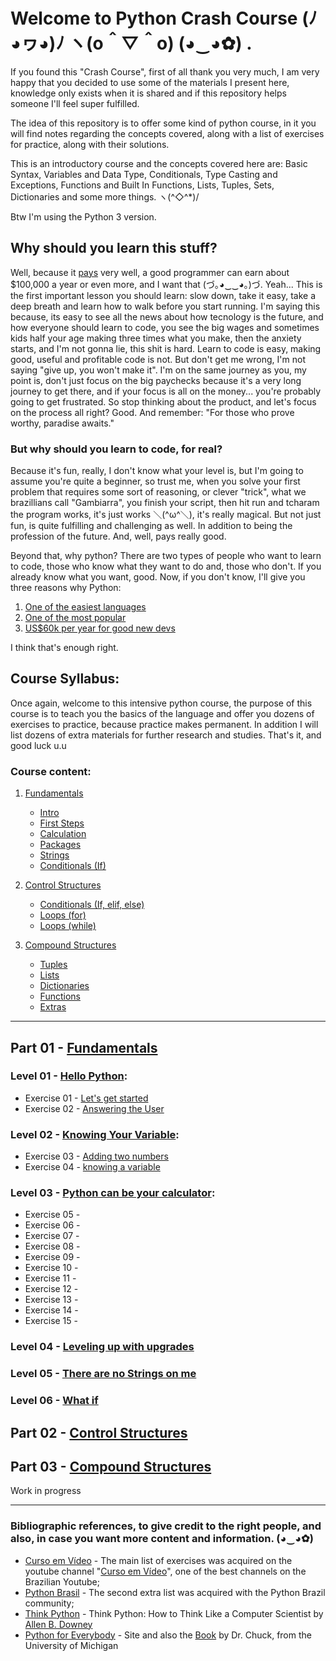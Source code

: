 # Welcome to Python Crash Course (ﾉ◕ヮ◕)ﾉ ヽ(o＾▽＾o) (◕‿◕✿)		.

If you found this "Crash Course", first of all thank you very much, I am very happy that you decided to use some of the materials I present here, knowledge only exists when it is shared and if this repository helps someone I'll feel super fulfilled.

The idea of this repository is to offer some kind of python course, in it you will find notes regarding the concepts covered, along with a list of exercises for practice, along with their solutions.

This is an introductory course and the concepts covered here are: Basic Syntax, Variables and Data Type, Conditionals, Type Casting and Exceptions, Functions and Built In Functions, Lists, Tuples, Sets, Dictionaries and some more things. ヽ(^◇^*)/

Btw I'm using the Python 3 version.

## Why should you learn this stuff?

Well, because it [pays](https://money.usnews.com/careers/best-jobs/computer-programmer/salary) very well, a good programmer can earn about $100,000 a year or even more, and I want that (づ｡◕‿‿◕｡)づ. Yeah... This is the first important lesson you should learn: slow down, take it easy, take a deep breath and learn how to walk before you start running. I'm saying this because, its easy to see all the news about how tecnology is the future, and how everyone should learn to code, you see the big wages and sometimes kids half your age making three times what you make, then the anxiety starts, and I'm not gonna lie, this shit is hard. Learn to code is easy, making good, useful and profitable code is not. But don't get me wrong, I'm not saying "give up, you won't make it". I'm on the same journey as you, my point is, don't just focus on the big paychecks because it's a very long journey to get there, and if your focus is all on the money... you're probably going to get frustrated. So stop thinking about the product, and let's focus on the process all right? Good. And remember: "For those who prove worthy, paradise awaits."

### But why should you learn to code, for real?

Because it's fun, really, I don't know what your level is, but I'm going to assume you're quite a beginner, so trust me, when you solve your first problem that requires some sort of reasoning, or clever "trick", what we brazillians call "Gambiarra", you finish your script, then hit run and tcharam the program works, it's just works ＼(^ω^＼), it's really magical. But not just fun, is quite fulfilling and challenging as well. In addition to being the profession of the future. And, well, pays really good. 

Beyond that, why python? There are two types of people who want to learn to code, those who know what they want to do and, those who don't. If you already know what you want, good. Now, if you don't know, I'll give you three reasons why Python: 

1. [One of the easiest languages](https://brainstation.io/career-guides/how-long-does-it-take-to-learn-python#:~:text=Python%20is%20widely%20considered%20one,lot%20of%20practice%20and%20patience.)
2. [One of the most popular](https://statisticstimes.com/tech/top-computer-languages.php)
3. [US$60k per year for good new devs](https://www.simplilearn.com/python-developer-salary-article#:~:text=The%20average%20entry%2Dlevel%20Python,year%20to%20111%2C605%20USD%2Fyear.)

I think that's enough right.

## Course Syllabus:
Once again, welcome to this intensive python course, the purpose of this course is to teach you the basics of the language and offer you dozens of exercises to practice, because practice makes permanent. In addition I will list dozens of extra materials for further research and studies. That's it, and good luck u.u

### Course content:
1. [Fundamentals](https://github.com/marcoshsq/Python_Crash_Course/tree/main/Main_list/01_Fundamentals)
    - [Intro](https://github.com/marcoshsq/Python_Crash_Course/tree/main/Main_list/01_Fundamentals/01_Intro)
    - [First Steps](https://github.com/marcoshsq/Python_Crash_Course/tree/main/Main_list/01_Fundamentals/02_First_steps)
    - [Calculation](https://github.com/marcoshsq/Python_Crash_Course/tree/main/Main_list/01_Fundamentals/03_Calculation)
    - [Packages](https://github.com/marcoshsq/Python_Crash_Course/tree/main/Main_list/01_Fundamentals/04_Packages)
    - [Strings](https://github.com/marcoshsq/Python_Crash_Course/tree/main/Main_list/01_Fundamentals/05_Strings)
    - [Conditionals (If)](https://github.com/marcoshsq/Python_Crash_Course/tree/main/Main_list/01_Fundamentals/06_Conditionals)
2. [Control Structures](https://github.com/marcoshsq/Python_Crash_Course/tree/main/Main_list/02_Control_Structures)
    - [Conditionals (If, elif, else)](https://github.com/marcoshsq/Python_Crash_Course/tree/main/Main_list/02_Control_Structures/07_Conditionals_II_(If%2C%20Elif%2C%20Else))
    - [Loops (for)](https://github.com/marcoshsq/Python_Crash_Course/tree/main/Main_list/02_Control_Structures/08_Repetitions_(for))
    - [Loops (while)](https://github.com/marcoshsq/Python_Crash_Course/tree/main/Main_list/02_Control_Structures/09_Repetitions_(While))

3. [Compound Structures](https://github.com/marcoshsq/Python_Crash_Course/tree/main/Main_list/03_Compound_Structures)
    - [Tuples](https://github.com/marcoshsq/Python_Crash_Course/tree/main/Main_list/03_Compound_Structures/01_Tuples)
    - [Lists](https://github.com/marcoshsq/Python_Crash_Course/tree/main/Main_list/03_Compound_Structures/02_Lists)
    - [Dictionaries](https://github.com/marcoshsq/Python_Crash_Course/tree/main/Main_list/03_Compound_Structures/03_Dictionaries)
    - [Functions](https://github.com/marcoshsq/Python_Crash_Course/tree/main/Main_list/03_Compound_Structures/04_Functions)
    - [Extras]()
---

## Part 01 - [Fundamentals](https://github.com/marcoshsq/Python_Crash_Course/tree/main/Main_list/01_Fundamentals)

### Level 01 - [Hello Python](https://github.com/marcoshsq/Python_Crash_Course/blob/main/Main_list/01_Fundamentals/Lesson_01_Hello_Python.md):

- Exercise 01 - [Let's get started](https://github.com/marcoshsq/Python_Crash_Course/blob/main/Main_list/01_Fundamentals/01_Intro/ex001.py)
- Exercise 02 - [Answering the User](https://github.com/marcoshsq/Python_Crash_Course/blob/main/Main_list/01_Fundamentals/01_Intro/ex002.py)

### Level 02 - [Knowing Your Variable](https://github.com/marcoshsq/Python_Crash_Course/blob/main/Main_list/01_Fundamentals/Lesson_02_knowing_your_variable.md):

- Exercise 03 - [Adding two numbers](https://github.com/marcoshsq/Python_Crash_Course/blob/main/Main_list/01_Fundamentals/02_First_steps/ex003.py)
- Exercise 04 - [knowing a variable](https://github.com/marcoshsq/Python_Crash_Course/blob/main/Main_list/01_Fundamentals/02_First_steps/ex004.py)

### Level 03 - [Python can be your calculator](https://github.com/marcoshsq/Python_Crash_Course/blob/main/Main_list/01_Fundamentals/Lesson_03_Python_can_be_your_calculator.md):

- Exercise 05 -
- Exercise 06 -
- Exercise 07 -
- Exercise 08 - 
- Exercise 09 - 
- Exercise 10 -
- Exercise 11 - 
- Exercise 12 -
- Exercise 13 -
- Exercise 14 -
- Exercise 15 -

### Level 04 - [Leveling up with upgrades](https://github.com/marcoshsq/Python_Crash_Course/blob/main/Main_list/01_Fundamentals/Lesson_04_Leveling_up_with_upgrades.md)
### Level 05 - [There are no Strings on me](https://github.com/marcoshsq/Python_Crash_Course/blob/main/Main_list/01_Fundamentals/Lesson_05_There_are_no_strings_on_me.md)
### Level 06 - [What if](https://github.com/marcoshsq/Python_Crash_Course/blob/main/Main_list/01_Fundamentals/Lesson_06_What_if.md)


## Part 02 - [Control Structures](https://github.com/marcoshsq/Python_Crash_Course/tree/main/Main_list/02_Control_Structures)
## Part 03 - [Compound Structures](https://github.com/marcoshsq/Python_Crash_Course/tree/main/Main_list/03_Compound_Structures)
Work in progress















---

### Bibliographic references, to give credit to the right people, and also, in case you want more content and information. (◕‿◕✿)	

- [Curso em Vídeo](https://www.youtube.com/playlist?list=PLHz_AreHm4dm6wYOIW20Nyg12TAjmMGT-) - The main list of exercises was acquired on the youtube channel "[Curso em Vídeo](https://www.youtube.com/c/CursoemV%C3%ADdeo/videos)", one of the best channels on the Brazilian Youtube;
- [Python Brasil](https://wiki.python.org.br/ListaDeExercicios) - The second extra list was acquired with the Python Brazil community;
- [Think Python](https://greenteapress.com/wp/think-python/) - Think Python: How to Think Like a Computer Scientist by [Allen B. Downey](https://github.com/AllenDowney)
- [Python for Everybody](https://www.py4e.com/) - Site and also the [Book](http://do1.dr-chuck.com/pythonlearn/EN_us/pythonlearn.pdf) by Dr. Chuck, from the University of Michigan






